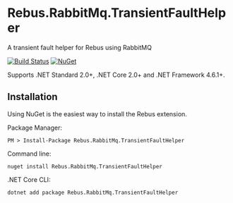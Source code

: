 # Rebus.RabbitMq.TransientFaultHelper
A transient fault helper for Rebus using RabbitMQ



[![Build Status](https://travis-ci.org/idfy-io/Rebus.RabbitMq.TransientFaultHelper.svg?branch=master)](https://travis-ci.org/idfy-io/Rebus.RabbitMq.TransientFaultHelper) [![NuGet](https://img.shields.io/nuget/v/Rebus.RabbitMq.TransientFaultHelper.svg)](https://www.nuget.org/packages/Rebus.RabbitMq.TransientFaultHelper)



Supports .NET Standard 2.0+, .NET Core 2.0+ and .NET Framework 4.6.1+.

## Installation
Using NuGet is the easiest way to install the Rebus extension.

Package Manager:

	PM > Install-Package Rebus.RabbitMq.TransientFaultHelper

Command line:  

	nuget install Rebus.RabbitMq.TransientFaultHelper

.NET Core CLI:  

	dotnet add package Rebus.RabbitMq.TransientFaultHelper